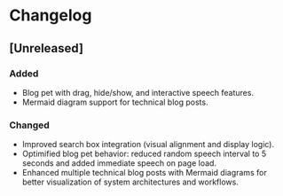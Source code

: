 # Changelog

## [Unreleased]

### Added
- Blog pet with drag, hide/show, and interactive speech features.
- Mermaid diagram support for technical blog posts.

### Changed
- Improved search box integration (visual alignment and display logic).
- Optimified blog pet behavior: reduced random speech interval to 5 seconds and added immediate speech on page load.
- Enhanced multiple technical blog posts with Mermaid diagrams for better visualization of system architectures and workflows.

